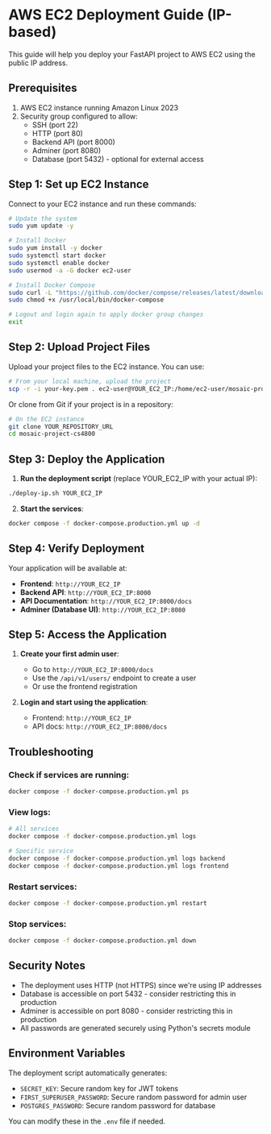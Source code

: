 # AWS EC2 Deployment Guide (IP-based)

This guide will help you deploy your FastAPI project to AWS EC2 using the public IP address.

## Prerequisites

1. AWS EC2 instance running Amazon Linux 2023
2. Security group configured to allow:
   - SSH (port 22)
   - HTTP (port 80)
   - Backend API (port 8000)
   - Adminer (port 8080)
   - Database (port 5432) - optional for external access

## Step 1: Set up EC2 Instance

Connect to your EC2 instance and run these commands:

```bash
# Update the system
sudo yum update -y

# Install Docker
sudo yum install -y docker
sudo systemctl start docker
sudo systemctl enable docker
sudo usermod -a -G docker ec2-user

# Install Docker Compose
sudo curl -L "https://github.com/docker/compose/releases/latest/download/docker-compose-$(uname -s)-$(uname -m)" -o /usr/local/bin/docker-compose
sudo chmod +x /usr/local/bin/docker-compose

# Logout and login again to apply docker group changes
exit
```

## Step 2: Upload Project Files

Upload your project files to the EC2 instance. You can use:

```bash
# From your local machine, upload the project
scp -r -i your-key.pem . ec2-user@YOUR_EC2_IP:/home/ec2-user/mosaic-project/
```

Or clone from Git if your project is in a repository:

```bash
# On the EC2 instance
git clone YOUR_REPOSITORY_URL
cd mosaic-project-cs4800
```

## Step 3: Deploy the Application

1. **Run the deployment script** (replace YOUR_EC2_IP with your actual IP):

```bash
./deploy-ip.sh YOUR_EC2_IP
```

2. **Start the services**:

```bash
docker compose -f docker-compose.production.yml up -d
```

## Step 4: Verify Deployment

Your application will be available at:

- **Frontend**: `http://YOUR_EC2_IP`
- **Backend API**: `http://YOUR_EC2_IP:8000`
- **API Documentation**: `http://YOUR_EC2_IP:8000/docs`
- **Adminer (Database UI)**: `http://YOUR_EC2_IP:8080`

## Step 5: Access the Application

1. **Create your first admin user**:
   - Go to `http://YOUR_EC2_IP:8000/docs`
   - Use the `/api/v1/users/` endpoint to create a user
   - Or use the frontend registration

2. **Login and start using the application**:
   - Frontend: `http://YOUR_EC2_IP`
   - API docs: `http://YOUR_EC2_IP:8000/docs`

## Troubleshooting

### Check if services are running:
```bash
docker compose -f docker-compose.production.yml ps
```

### View logs:
```bash
# All services
docker compose -f docker-compose.production.yml logs

# Specific service
docker compose -f docker-compose.production.yml logs backend
docker compose -f docker-compose.production.yml logs frontend
```

### Restart services:
```bash
docker compose -f docker-compose.production.yml restart
```

### Stop services:
```bash
docker compose -f docker-compose.production.yml down
```

## Security Notes

- The deployment uses HTTP (not HTTPS) since we're using IP addresses
- Database is accessible on port 5432 - consider restricting this in production
- Adminer is accessible on port 8080 - consider restricting this in production
- All passwords are generated securely using Python's secrets module

## Environment Variables

The deployment script automatically generates:
- `SECRET_KEY`: Secure random key for JWT tokens
- `FIRST_SUPERUSER_PASSWORD`: Secure random password for admin user
- `POSTGRES_PASSWORD`: Secure random password for database

You can modify these in the `.env` file if needed.
